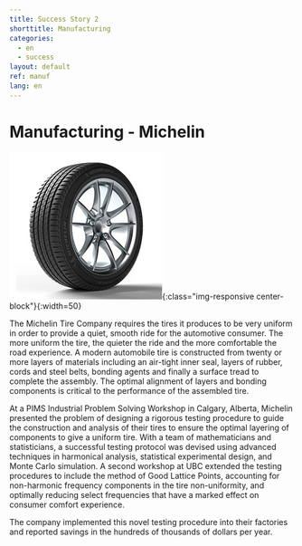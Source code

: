```yaml
---
title: Success Story 2
shorttitle: Manufacturing
categories: 
  - en
  - success
layout: default
ref: manuf
lang: en
---
```


# Manufacturing - Michelin

![helicopter](/img/portfolio/Tires.jpg){:class="img-responsive center-block"}{:width=50}

The Michelin Tire Company requires the tires it produces to be very uniform in
order to provide a quiet, smooth ride for the automotive consumer. The more
uniform the tire, the quieter the ride and the more comfortable the road
experience. A modern automobile tire is constructed from twenty or more layers
of materials including an air-tight inner seal, layers of rubber, cords and
steel belts, bonding agents and finally a surface tread to complete the
assembly. The optimal alignment of layers and bonding components is critical to
the performance of the assembled tire. 

At a PIMS Industrial Problem Solving Workshop in Calgary, Alberta, Michelin
presented the problem of designing a rigorous testing procedure to guide the
construction and analysis of their tires to ensure the optimal layering of
components to give a uniform tire. With a team of mathematicians and
statisticians, a successful testing protocol was devised using advanced
techniques in harmonical analysis, statistical experimental design, and Monte
Carlo simulation. A second workshop at UBC extended the testing procedures to
include the method of Good Lattice Points, accounting for non-harmonic frequency
components in the tire non-uniformity, and optimally reducing select frequencies
that have a marked effect on consumer comfort experience.  

The company implemented this novel testing procedure into their factories and
reported savings in the hundreds of thousands of dollars per year. 
